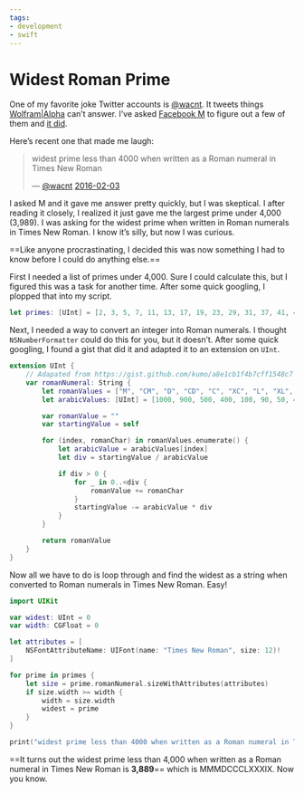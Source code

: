 ```yaml
---
tags:
- development
- swift
---
```


# Widest Roman Prime

One of my favorite joke Twitter accounts is [@wacnt](https://twitter.com/wacnt). It tweets things [Wolfram|Alpha](http://www.wolframalpha.com) can’t answer. I’ve asked [Facebook M](http://www.wired.com/2015/08/facebook-launches-m-new-kind-virtual-assistant/) to figure out a few of them and [it did](https://twitter.com/soffes/status/679015723532947456).

Here’s recent one that made me laugh:

> widest prime less than 4000 when written as a Roman numeral in Times New Roman
>
> — [@wacnt](https://twitter.com/wacnt) [2016-02-03](https://twitter.com/wacnt/status/695034110037757952)

I asked M and it gave me answer pretty quickly, but I was skeptical. I after reading it closely, I realized it just gave me the largest prime under 4,000 (3,989). I was asking for the widest prime when written in Roman numerals in Times New Roman. I know it’s silly, but now I was curious.

==Like anyone procrastinating, I decided this was now something I had to know before I could do anything else.==

First I needed a list of primes under 4,000. Sure I could calculate this, but I figured this was a task for another time. After some quick googling, I plopped that into my script.

```swift
let primes: [UInt] = [2, 3, 5, 7, 11, 13, 17, 19, 23, 29, 31, 37, 41, 43, 47, 53, 59, 61, 67, 71, 73, 79, 83, 89, 97, 101, 103, 107, 109, 113, 127, 131, 137, 139, 149, 151, 157, 163, 167, 173, 179, 181, 191, 193, 197, 199, 211, 223, 227, 229, 233, 239, 241, 251, 257, 263, 269, 271, 277, 281, 283, 293, 307, 311, 313, 317, 331, 337, 347, 349, 353, 359, 367, 373, 379, 383, 389, 397, 401, 409, 419, 421, 431, 433, 439, 443, 449, 457, 461, 463, 467, 479, 487, 491, 499, 503, 509, 521, 523, 541, 547, 557, 563, 569, 571, 577, 587, 593, 599, 601, 607, 613, 617, 619, 631, 641, 643, 647, 653, 659, 661, 673, 677, 683, 691, 701, 709, 719, 727, 733, 739, 743, 751, 757, 761, 769, 773, 787, 797, 809, 811, 821, 823, 827, 829, 839, 853, 857, 859, 863, 877, 881, 883, 887, 907, 911, 919, 929, 937, 941, 947, 953, 967, 971, 977, 983, 991, 997, 1009, 1013, 1019, 1021, 1031, 1033, 1039, 1049, 1051, 1061, 1063, 1069, 1087, 1091, 1093, 1097, 1103, 1109, 1117, 1123, 1129, 1151, 1153, 1163, 1171, 1181, 1187, 1193, 1201, 1213, 1217, 1223, 1229, 1231, 1237, 1249, 1259, 1277, 1279, 1283, 1289, 1291, 1297, 1301, 1303, 1307, 1319, 1321, 1327, 1361, 1367, 1373, 1381, 1399, 1409, 1423, 1427, 1429, 1433, 1439, 1447, 1451, 1453, 1459, 1471, 1481, 1483, 1487, 1489, 1493, 1499, 1511, 1523, 1531, 1543, 1549, 1553, 1559, 1567, 1571, 1579, 1583, 1597, 1601, 1607, 1609, 1613, 1619, 1621, 1627, 1637, 1657, 1663, 1667, 1669, 1693, 1697, 1699, 1709, 1721, 1723, 1733, 1741, 1747, 1753, 1759, 1777, 1783, 1787, 1789, 1801, 1811, 1823, 1831, 1847, 1861, 1867, 1871, 1873, 1877, 1879, 1889, 1901, 1907, 1913, 1931, 1933, 1949, 1951, 1973, 1979, 1987, 1993, 1997, 1999, 2003, 2011, 2017, 2027, 2029, 2039, 2053, 2063, 2069, 2081, 2083, 2087, 2089, 2099, 2111, 2113, 2129, 2131, 2137, 2141, 2143, 2153, 2161, 2179, 2203, 2207, 2213, 2221, 2237, 2239, 2243, 2251, 2267, 2269, 2273, 2281, 2287, 2293, 2297, 2309, 2311, 2333, 2339, 2341, 2347, 2351, 2357, 2371, 2377, 2381, 2383, 2389, 2393, 2399, 2411, 2417, 2423, 2437, 2441, 2447, 2459, 2467, 2473, 2477, 2503, 2521, 2531, 2539, 2543, 2549, 2551, 2557, 2579, 2591, 2593, 2609, 2617, 2621, 2633, 2647, 2657, 2659, 2663, 2671, 2677, 2683, 2687, 2689, 2693, 2699, 2707, 2711, 2713, 2719, 2729, 2731, 2741, 2749, 2753, 2767, 2777, 2789, 2791, 2797, 2801, 2803, 2819, 2833, 2837, 2843, 2851, 2857, 2861, 2879, 2887, 2897, 2903, 2909, 2917, 2927, 2939, 2953, 2957, 2963, 2969, 2971, 2999, 3001, 3011, 3019, 3023, 3037, 3041, 3049, 3061, 3067, 3079, 3083, 3089, 3109, 3119, 3121, 3137, 3163, 3167, 3169, 3181, 3187, 3191, 3203, 3209, 3217, 3221, 3229, 3251, 3253, 3257, 3259, 3271, 3299, 3301, 3307, 3313, 3319, 3323, 3329, 3331, 3343, 3347, 3359, 3361, 3371, 3373, 3389, 3391, 3407, 3413, 3433, 3449, 3457, 3461, 3463, 3467, 3469, 3491, 3499, 3511, 3517, 3527, 3529, 3533, 3539, 3541, 3547, 3557, 3559, 3571, 3581, 3583, 3593, 3607, 3613, 3617, 3623, 3631, 3637, 3643, 3659, 3671, 3673, 3677, 3691, 3697, 3701, 3709, 3719, 3727, 3733, 3739, 3761, 3767, 3769, 3779, 3793, 3797, 3803, 3821, 3823, 3833, 3847, 3851, 3853, 3863, 3877, 3881, 3889, 3907, 3911, 3917, 3919, 3923, 3929, 3931, 3943]
```

Next, I needed a way to convert an integer into Roman numerals. I thought `NSNumberFormatter` could do this for you, but it doesn’t. After some quick googling, I found a gist that did it and adapted it to an extension on `UInt`.

```swift
extension UInt {
	// Adapated from https://gist.github.com/kumo/a8e1cb1f4b7cff1548c7
	var romanNumeral: String {
		let romanValues = ["M", "CM", "D", "CD", "C", "XC", "L", "XL", "X", "IX", "V", "IV", "I"]
		let arabicValues: [UInt] = [1000, 900, 500, 400, 100, 90, 50, 40, 10, 9, 5, 4, 1]

		var romanValue = ""
		var startingValue = self

		for (index, romanChar) in romanValues.enumerate() {
			let arabicValue = arabicValues[index]
			let div = startingValue / arabicValue

			if div > 0 {
				for _ in 0..<div {
					romanValue += romanChar
				}
				startingValue -= arabicValue * div
			}
		}

		return romanValue
	}
}
```

Now all we have to do is loop through and find the widest as a string when converted to Roman numerals in Times New Roman. Easy!

```swift
import UIKit

var widest: UInt = 0
var width: CGFloat = 0

let attributes = [
	NSFontAttributeName: UIFont(name: "Times New Roman", size: 12)!
]

for prime in primes {
	let size = prime.romanNumeral.sizeWithAttributes(attributes)
	if size.width >= width {
		width = size.width
		widest = prime
	}
}

print("widest prime less than 4000 when written as a Roman numeral in Times New Roman: \(widest)")
```

==It turns out the widest prime less than 4,000 when written as a Roman numeral in Times New Roman is **3,889**== which is MMMDCCCLXXXIX. Now you know.
